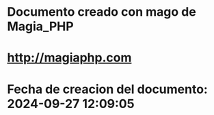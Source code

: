 # 
# Documento creado con mago de Magia_PHP 
# http://magiaphp.com 
# Fecha de creacion del documento: 2024-09-27 12:09:05 
